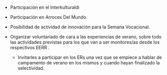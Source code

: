 [nombre]: <> (Compromiso/Experiencia Voluntariado como grupo del 3º Trimestre)
[sidebar]: <> (3º compromiso)
[icon]: <> (fa-3)
[exit]: <> (exit)

- Participación en el Interkulturaldi

- Participación en Arroces Del Mundo.

- Posibilidad de actividad de innovación para la Semana Vocacional.

- Organizar voluntariado de cara a las experiencias de verano, sobre todo las actividades previstas para los que van a ser monitores/as desde los respectivos EERR .

    - Invitarles a participar en los ERs una vez que se empiece a hablar de campamento de verano en los mismos y cuando hayan finalizado la selectividad.